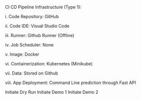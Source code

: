 CI CD Pipeline Infrastructure (Type 1):

  i. Code Repository: GitHub
	
  ii. Code IDE: Visual Studio Code
	
  iii. Runner: Github Runner (Offline)
	
  iv. Job Scheduler: None
	
  v. Image: Docker
	
  vi. Containerization: Kubernetes (Minikube)
	
  vii. Data: Stored on Github
	
  viii. App Deployment: Command Line prediction through Fast API

Initiate Dry Run
Initiate Demo 1
Initiate Demo 2
